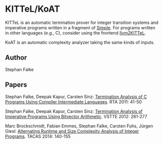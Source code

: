 # KITTeL/KoAT

KITTeL is an automatic termination prover for integer transition
systems and imperative programs written in a fragment of
[Simple](http://pop-art.inrialpes.fr/people/bjeannet/bjeannet-forge/interproc/manual_syntax.html).
For programs written in other languages (e.g., C), consider using the
frontend [llvm2KITTeL](https://github.com/s-falke/llvm2kittel).

KoAT is an automatic complexity analyzer taking the same kinds of inputs.

## Author

Stephan Falke

## Papers

Stephan Falke, Deepak Kapur, Carsten Sinz:
[Termination Analysis of C Programs Using Compiler Intermediate Languages](http://dx.doi.org/10.4230/LIPIcs.RTA.2011.41).
RTA 2011: 41-50

Stephan Falke, Deepak Kapur, Carsten Sinz:
[Termination Analysis of Imperative Programs Using Bitvector Arithmetic](http://dx.doi.org/10.1007/978-3-642-27705-4_21).
VSTTE 2012: 261-277

Marc Brockschmidt, Fabian Emmes, Stephan Falke, Carsten Fuhs, J&uuml;rgen Giesl:
[Alternating Runtime and Size Complexity Analysis of Integer Programs](http://dx.doi.org/10.1007/978-3-642-54862-8_10).
TACAS 2014: 140-155
